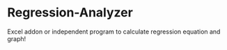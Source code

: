 Regression-Analyzer
===================

Excel addon or independent program to calculate regression equation and graph!